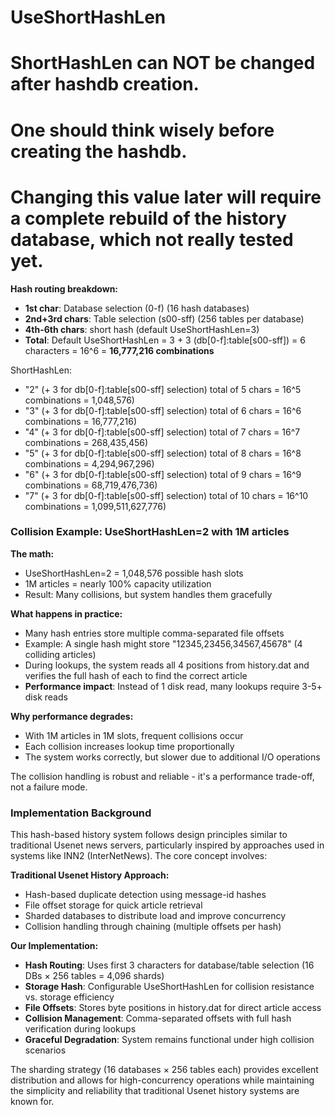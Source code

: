 # UseShortHashLen

# ShortHashLen can NOT be changed after hashdb creation.
# One should think wisely before creating the hashdb.
# Changing this value later will require a complete rebuild of the history database, which not really tested yet.

**Hash routing breakdown:**
- **1st char**: Database selection (0-f) (16 hash databases)
- **2nd+3rd chars**: Table selection (s00-sff) (256 tables per database)
- **4th-6th chars**: short hash (default UseShortHashLen=3)
- **Total**: Default UseShortHashLen = 3 + 3 (db[0-f]:table[s00-sff]) = 6 characters = 16^6 = **16,777,216 combinations**


ShortHashLen:
- "2" (+ 3 for db[0-f]:table[s00-sff] selection) total of 5 chars = 16^5 combinations = 1,048,576)
- "3" (+ 3 for db[0-f]:table[s00-sff] selection) total of 6 chars = 16^6 combinations = 16,777,216)
- "4" (+ 3 for db[0-f]:table[s00-sff] selection) total of 7 chars = 16^7 combinations = 268,435,456)
- "5" (+ 3 for db[0-f]:table[s00-sff] selection) total of 8 chars = 16^8 combinations = 4,294,967,296)
- "6" (+ 3 for db[0-f]:table[s00-sff] selection) total of 9 chars = 16^9 combinations = 68,719,476,736)
- "7" (+ 3 for db[0-f]:table[s00-sff] selection) total of 10 chars = 16^10 combinations = 1,099,511,627,776)


### Collision Example: UseShortHashLen=2 with 1M articles

**The math:**
- UseShortHashLen=2 = 1,048,576 possible hash slots
- 1M articles = nearly 100% capacity utilization
- Result: Many collisions, but system handles them gracefully

**What happens in practice:**
- Many hash entries store multiple comma-separated file offsets
- Example: A single hash might store "12345,23456,34567,45678" (4 colliding articles)
- During lookups, the system reads all 4 positions from history.dat and verifies the full hash of each to find the correct article
- **Performance impact**: Instead of 1 disk read, many lookups require 3-5+ disk reads

**Why performance degrades:**
- With 1M articles in 1M slots, frequent collisions occur
- Each collision increases lookup time proportionally
- The system works correctly, but slower due to additional I/O operations

The collision handling is robust and reliable - it's a performance trade-off, not a failure mode.

### Implementation Background

This hash-based history system follows design principles similar to traditional Usenet news servers, particularly inspired by approaches used in systems like INN2 (InterNetNews). The core concept involves:

**Traditional Usenet History Approach:**
- Hash-based duplicate detection using message-id hashes
- File offset storage for quick article retrieval
- Sharded databases to distribute load and improve concurrency
- Collision handling through chaining (multiple offsets per hash)

**Our Implementation:**
- **Hash Routing**: Uses first 3 characters for database/table selection (16 DBs × 256 tables = 4,096 shards)
- **Storage Hash**: Configurable UseShortHashLen for collision resistance vs. storage efficiency
- **File Offsets**: Stores byte positions in history.dat for direct article access
- **Collision Management**: Comma-separated offsets with full hash verification during lookups
- **Graceful Degradation**: System remains functional under high collision scenarios

The sharding strategy (16 databases × 256 tables each) provides excellent distribution and allows for high-concurrency operations while maintaining the simplicity and reliability that traditional Usenet history systems are known for.


